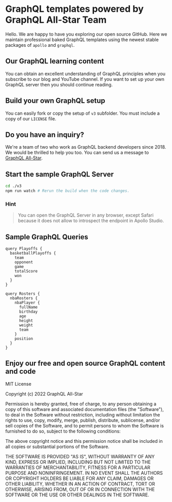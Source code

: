 # GraphQL templates powered by GraphQL All-Star Team
Hello. We are happy to have you exploring our open source GitHub. Here we maintain professional baked GraphQL templates using the newest stable packages of `apollo` and `graphql`.

## Our GraphQL learning content
You can obtain an excellent understanding of GraphQL principles when you subscribe to our blog and YouTube channel. If you want to set up your own GraphQL server then you should continue reading.

## Build your own GraphQL setup
You can easily fork or copy the setup of `v3` subfolder. You must include a copy of our `LICENSE` file.

## Do you have an inquiry?
We're a team of two who work as GraphQL backend developers since 2018. We would be thrilled to help you too. You can send us a message to [GraphQL All-Star](mailto:team@graphqlallstar.com).

## Start the sample GraphQL Server
```bash
cd ./v3
npm run watch # Rerun the build when the code changes.
```

### Hint
> You can open the GraphQL Server in any browser, except Safari because it does not allow to introspect the endpoint in Apollo Studio.

## Sample GraphQL Queries
```
query Playoffs {
  basketballPlayoffs {
    team
    opponent
    game
    totalScore
    won
  }
}
```
```
query Rosters {
  nbaRosters {
    nbaPlayer {
      fullName
      birthday
      age
      height
      weight
      team
    }
    position
  }
}
```

## Enjoy our free and open source GraphQL content and code
MIT License

Copyright (c) 2022 GraphQL All-Star

Permission is hereby granted, free of charge, to any person obtaining a copy
of this software and associated documentation files (the "Software"), to deal
in the Software without restriction, including without limitation the rights
to use, copy, modify, merge, publish, distribute, sublicense, and/or sell
copies of the Software, and to permit persons to whom the Software is
furnished to do so, subject to the following conditions:

The above copyright notice and this permission notice shall be included in all
copies or substantial portions of the Software.

THE SOFTWARE IS PROVIDED "AS IS", WITHOUT WARRANTY OF ANY KIND, EXPRESS OR
IMPLIED, INCLUDING BUT NOT LIMITED TO THE WARRANTIES OF MERCHANTABILITY,
FITNESS FOR A PARTICULAR PURPOSE AND NONINFRINGEMENT. IN NO EVENT SHALL THE
AUTHORS OR COPYRIGHT HOLDERS BE LIABLE FOR ANY CLAIM, DAMAGES OR OTHER
LIABILITY, WHETHER IN AN ACTION OF CONTRACT, TORT OR OTHERWISE, ARISING FROM,
OUT OF OR IN CONNECTION WITH THE SOFTWARE OR THE USE OR OTHER DEALINGS IN THE
SOFTWARE.